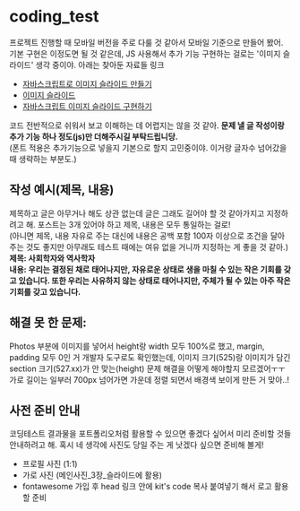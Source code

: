 # coding_test
프로젝트 진행할 때 모바일 버전을 주로 다룰 것 같아서 모바일 기준으로 만들어 봤어. <br/>
기본 구현은 이정도면 될 것 같은데, JS 사용해서 추가 기능 구현하는 걸로는 '이미지 슬라이드' 생각 중이야.
아래는 찾아둔 자료들 링크 <br/>
+ [자바스크립트로 이미지 슬라이드 만들기](https://eunhee-programming.tistory.com/106)<br/>
+ [이미지 슬라이드](https://pilyeooong.tistory.com/entry/01-JavaScript-%EC%9D%B4%EB%AF%B8%EC%A7%80-%EC%8A%AC%EB%9D%BC%EC%9D%B4%EB%93%9C-ImageSlide)<br/>
+ [자바스크립트 이미지 슬라이드 구현하기](https://penguingoon.tistory.com/255)<br/>

코드 전반적으로 쉬워서 보고 이해하는 데 어렵지는 않을 것 같아. 
**문제 낼 글 작성이랑 추가 기능 하나 정도(js)만 더해주시길 부탁드립니당.**<br/>
(폰트 적용은 추가기능으로 넣을지 기본으로 할지 고민중이야. 이거랑 글자수 넘어갔을 때 생략하는 부분도.)<br/>

## 작성 예시(제목, 내용)
제목하고 글은 아무거나 해도 상관 없는데 글은 그래도 길어야 할 것 같아가지고 지정하려고 해. 포스트는 3개 있어야 하고 제목, 내용은 모두 통일하는 걸로!<br/>
(아니면 제목, 내용 자유로 주는 대신에 내용은 공백 포함 100자 이상으로 조건을 달아주는 것도 좋지만 아무래도 테스트 때에는 여유 없을 거니까 지정하는 게 좋을 것 같아.)<br/>
**제목: 사회학자와 역사학자 <br/>
내용: 우리는 결정된 채로 태어나지만, 자유로운 상태로 생을 마칠 수 있는 작은 기회를 갖고 있습니다. 또한 우리는 사유하지 않는 상태로 태어나지만, 주체가 될 수 있는 아주 작은 기회를 갖고 있습니다.**

## 해결 못 한 문제:
Photos 부분에 이미지를 넣어서 height랑 width 모두 100%로 했고, margin, padding 모두 0인 거 개발자 도구로도 확인했는데, 이미지 크기(525)랑 이미지가 담긴 section 크기(527.xx)가 안 맞는(height) 문제 해결을 어떻게 해야할지 모르겠어ㅜㅜ 가로 길이는 일부러 700px 넘어가면 가운데 정렬 되면서 배경색 보이게 만든 거 맞아..!

## 사전 준비 안내
코딩테스트 결과물을 포트폴리오처럼 활용할 수 있으면 좋겠다 싶어서 미리 준비할 것들 안내하려고 해.
혹시 네 생각에 사진도 당일 주는 게 낫겠다 싶으면 준비해 볼게!

+ 프로필 사진 (1:1)
+ 가로 사진 (메인사진_3장_슬라이드에 활용)
+ fontawesome 가입 후 head 링크 안에 kit's code 복사 붙여넣기 해서 로고 활용할 준비
